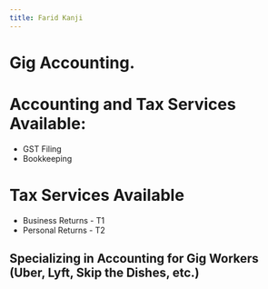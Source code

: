 ```yaml
---
title: Farid Kanji
---
```

# Gig Accounting.
# Accounting and Tax Services Available:
-  GST Filing
-  Bookkeeping
# Tax Services Available
-  Business Returns - T1
-  Personal Returns - T2

## Specializing in Accounting for Gig Workers (Uber, Lyft, Skip the Dishes, etc.)
